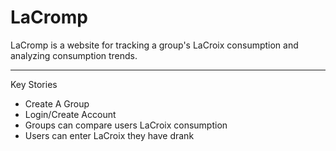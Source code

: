 # LaCromp
LaCromp is a website for tracking a group's LaCroix consumption and analyzing consumption trends.

***
Key Stories
* Create A Group
* Login/Create Account
* Groups can compare users LaCroix consumption
* Users can enter LaCroix they have drank
